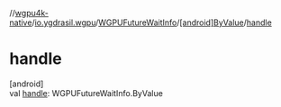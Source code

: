 //[wgpu4k-native](../../../../index.md)/[io.ygdrasil.wgpu](../../index.md)/[WGPUFutureWaitInfo](../index.md)/[[android]ByValue](index.md)/[handle](handle.md)

# handle

[android]\
val [handle](handle.md): WGPUFutureWaitInfo.ByValue